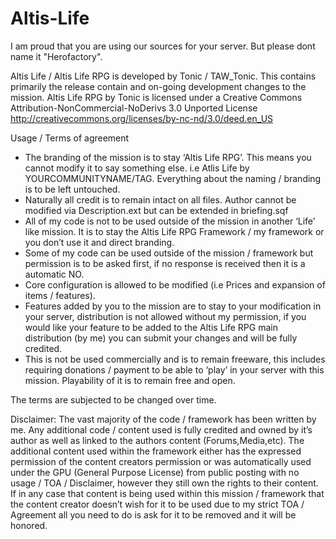 Altis-Life
==========

I am proud that you are using our sources for your server. 
But please dont name it "Herofactory". 

Altis Life / Altis Life RPG is developed by Tonic / TAW_Tonic. This contains primarily the release contain and on-going development changes to the mission.
Altis Life RPG by Tonic is licensed under a Creative Commons Attribution-NonCommercial-NoDerivs 3.0 Unported License
http://creativecommons.org/licenses/by-nc-nd/3.0/deed.en_US

Usage / Terms of agreement
* The branding of the mission is to stay ‘Altis Life RPG’. This means you cannot modify it to say something else. i.e Atlis Life by YOURCOMMUNITYNAME/TAG. Everything about the naming / branding is to be left untouched.
* Naturally all credit is to remain intact on all files. Author cannot be modified via Description.ext but can be extended in briefing.sqf
* All of my code is not to be used outside of the mission in another ‘Life’ like mission. It is to stay the Altis Life RPG Framework / my framework or you don’t use it and direct branding.
* Some of my code can be used outside of the mission / framework but permission is to be asked first, if no response is received then it is a automatic NO.
* Core configuration is allowed to be modified (i.e Prices and expansion of items / features).
* Features added by you to the mission are to stay to your modification in your server, distribution is not allowed without my permission, if you would like your feature to be added to the Altis Life RPG main distribution (by me) you can submit your changes and will be fully credited.
* This is not be used commercially and is to remain freeware, this includes requiring donations / payment to be able to ‘play’ in your server with this mission. Playability of it is to remain free and open.

The terms are subjected to be changed over time.

Disclaimer:
The vast majority of the code / framework has been written by me. Any additional code / content used is fully credited and owned by it’s author as well as linked to the authors content (Forums,Media,etc). The additional content used within the framework either has the expressed permission of the content creators permission or was automatically used under the GPU (General Purpose License) from public posting with no usage / TOA / Disclaimer, however they still own the rights to their content. If in any case that content is being used within this mission / framework that the content creator doesn’t wish for it to be used due to my strict TOA / Agreement all you need to do is ask for it to be removed and it will be honored.
